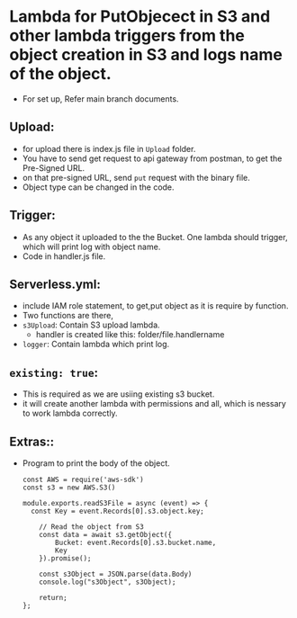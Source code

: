 # Lambda for PutObjecect in S3 and other lambda triggers from the object creation in S3 and logs name of the object.

- For set up, Refer main branch documents.

## Upload:
- for upload there is index.js file in `Upload` folder.
- You have to send get request to api gateway from postman, to get the Pre-Signed URL.
- on that pre-signed URL, send `put` request with the binary file.
- Object type can be changed in the code.

## Trigger:
- As any object it uploaded to the the Bucket. One lambda should trigger, which will print log with object name.
- Code in handler.js file.

## Serverless.yml:
- include IAM role statement, to get,put object as it is require by function.
- Two functions are there,
- `s3Upload`: Contain S3 upload lambda.
  - handler is created like this: folder/file.handlername
- `logger`: Contain lambda which print log.

## `existing: true`:
- This is required as we are usiing existing s3 bucket.
- it will create another lambda with permissions and all, which is nessary to work lambda correctly.

## Extras::
- Program to print the body of the object.
  ```
  const AWS = require('aws-sdk')
  const s3 = new AWS.S3()
  
  module.exports.readS3File = async (event) => {
    const Key = event.Records[0].s3.object.key;
  
      // Read the object from S3
      const data = await s3.getObject({
          Bucket: event.Records[0].s3.bucket.name,
          Key
      }).promise();
  
      const s3Object = JSON.parse(data.Body)
      console.log("s3Object", s3Object);
      
      return;
  };
  ```

